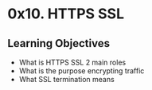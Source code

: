 # 0x10. HTTPS SSL

## Learning Objectives

- What is HTTPS SSL 2 main roles
- What is the purpose encrypting traffic
- What SSL termination means
